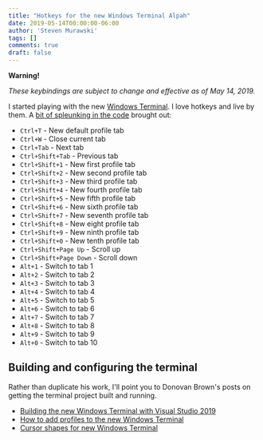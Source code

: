 ```yaml
---
title: "Hotkeys for the new Windows Terminal Alpah"
date: 2019-05-14T00:00:00-06:00
author: 'Steven Murawski'
tags: []
comments: true
draft: false
---
```


**Warning!**

*These keybindings are subject to change and effective as of May 14, 2019.*

I started playing with the new [Windows Terminal](https://github.com/microsoft/Terminal).  I love hotkeys and live by them. A [bit of spleunking in the code](https://github.com/microsoft/Terminal/blob/6088134832b851c553af791ee17a9b5c0d808385/src/cascadia/TerminalApp/CascadiaSettings.cpp#L167) brought out:

* `Ctrl+T`                 - New default profile tab
* `Ctrl+W`                 - Close current tab
* `Ctrl+Tab`               - Next tab
* `Ctrl+Shift+Tab`         - Previous tab
* `Ctrl+Shift+1`           - New first profile tab
* `Ctrl+Shift+2`           - New second profile tab
* `Ctrl+Shift+3`           - New third profile tab
* `Ctrl+Shift+4`           - New fourth profile tab
* `Ctrl+Shift+5`           - New fifth profile tab
* `Ctrl+Shift+6`           - New sixth profile tab
* `Ctrl+Shift+7`           - New seventh profile tab
* `Ctrl+Shift+8`           - New eight profile tab
* `Ctrl+Shift+9`           - New ninth profile tab
* `Ctrl+Shift+0`           - New tenth profile tab
* `Ctrl+Shift+Page Up`     - Scroll up
* `Ctrl+Shift+Page Down`   - Scroll down
* `Alt+1` - Switch to tab 1
* `Alt+2` - Switch to tab 2
* `Alt+3` - Switch to tab 3
* `Alt+4` - Switch to tab 4
* `Alt+5` - Switch to tab 5
* `Alt+6` - Switch to tab 6
* `Alt+7` - Switch to tab 7
* `Alt+8` - Switch to tab 8
* `Alt+9` - Switch to tab 9
* `Alt+0` - Switch to tab 10

## Building and configuring the terminal

Rather than duplicate his work, I'll point you to Donovan Brown's posts on getting the terminal project built and running.

* [Building the new Windows Terminal with Visual Studio 2019](http://donovanbrown.com/post/Building-the-new-Windows-Terminal-with-Visual-Studio-2019)
* [How to add profiles to the new Windows Terminal](http://donovanbrown.com/post/How-to-add-profiles-to-the-new-Windows-Terminal)
* [Cursor shapes for new Windows Terminal](http://donovanbrown.com/post/Cursor-shapes-for-new-Windows-Terminal)
